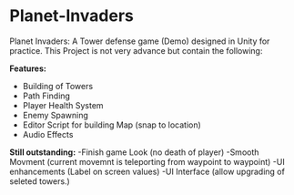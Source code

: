 # Planet-Invaders
Planet Invaders: A Tower defense game (Demo) designed in Unity for practice.
This Project is not very advance but contain the following:

**Features:**
 - Building of Towers 
 - Path Finding 
 - Player Health System 
 - Enemy Spawning
 - Editor Script for building Map (snap to location)
 - Audio Effects

**Still outstanding:**
 -Finish game Look  (no death of player)
 -Smooth Movment (current movemnt is teleporting from waypoint to waypoint)
 -UI enhancements  (Label on screen values)
 -UI Interface (allow upgrading of seleted towers.)
